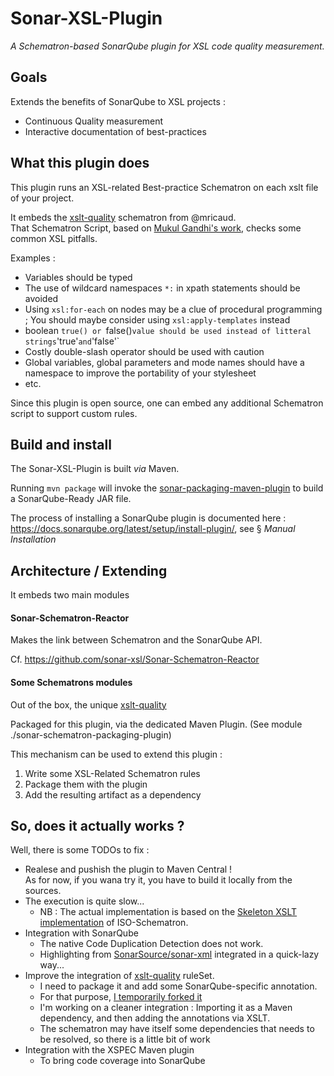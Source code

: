 # Sonar-XSL-Plugin

*A Schematron-based SonarQube plugin for XSL code quality measurement.*

## Goals

Extends the benefits of SonarQube to XSL projects :
* Continuous Quality measurement
* Interactive documentation of best-practices

## What this plugin does

This plugin runs an XSL-related Best-practice Schematron on each xslt file of your project.

It embeds the [xslt-quality](https://github.com/mricaud/xslt-quality) schematron from @mricaud.  
That Schematron Script, based on [Mukul Gandhi's work](http://gandhimukul.tripod.com/xslt/xslquality.html), checks some common XSL pitfalls.

Examples :

* Variables should be typed
* The use of wildcard namespaces `*:` in xpath statements should be avoided
* Using `xsl:for-each` on nodes may be a clue of procedural programming ;
You should maybe consider using `xsl:apply-templates` instead
* boolean `true() or `false()` value should be used instead of litteral strings `'true'` and `'false'`
* Costly double-slash operator should be used with caution
* Global variables, global parameters and mode names should have a namespace to improve the portability of your stylesheet
* etc.

Since this plugin is open source, one can embed any additional Schematron script to support custom rules.

## Build and install

The Sonar-XSL-Plugin is built *via* Maven.

Running `mvn package` will invoke  the [sonar-packaging-maven-plugin](https://github.com/SonarSource/sonar-packaging-maven-plugin) to build a SonarQube-Ready JAR file.

The process of installing a SonarQube plugin is documented here :  
<https://docs.sonarqube.org/latest/setup/install-plugin/>, see § *Manual Installation*

## Architecture / Extending

It embeds two main modules

#### Sonar-Schematron-Reactor

Makes the link between Schematron and the SonarQube API.

Cf. <https://github.com/sonar-xsl/Sonar-Schematron-Reactor>

#### Some Schematrons modules

Out of the box, the unique [xslt-quality](https://github.com/mricaud/xslt-quality)

Packaged for this plugin, via the dedicated Maven Plugin. (See module ./sonar-schematron-packaging-plugin)

This mechanism can be used to extend this plugin :

1. Write some XSL-Related Schematron rules
2. Package them with the plugin
3. Add the resulting artifact as a dependency

## So, does it actually works ?

Well, there is some TODOs to fix :

* Realese and pushish the plugin to Maven Central !  
  As for now, if you wana try it, you have to build it locally from the sources.
* The execution is quite slow...
  * NB : The actual implementation is based on the [Skeleton XSLT implementation](https://github.com/Schematron/schematron) of ISO-Schematron.
* Integration with SonarQube
  * The native Code Duplication Detection does not work.
  * Highlighting from [SonarSource/sonar-xml](https://github.com/SonarSource/sonar-xml) integrated in a quick-lazy way...
* Improve the integration of [xslt-quality](https://github.com/mricaud/xslt-quality) ruleSet.
  * I need to package it and add some SonarQube-specific annotation.
  * For that purpose, [I temporarily forked it](https://github.com/jimetevenard/xslt-quality)
  * I'm working on a cleaner integration : Importing it as a Maven dependency, and then adding the annotations via XSLT.
  * The schematron may have itself some dependencies that needs to be resolved, so there is a little bit of work
* Integration with the XSPEC Maven plugin
  * To bring code coverage into SonarQube

